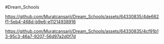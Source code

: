 #Dream_Schools


https://github.com/Muratcansarii/Dream_Schools/assets/64330835/4de662f1-5eb4-468d-b9e6-e11214938916



https://github.com/Muratcansarii/Dream_Schools/assets/64330835/4cf91b13-95c3-46a7-9207-56d97a2d0f7d

